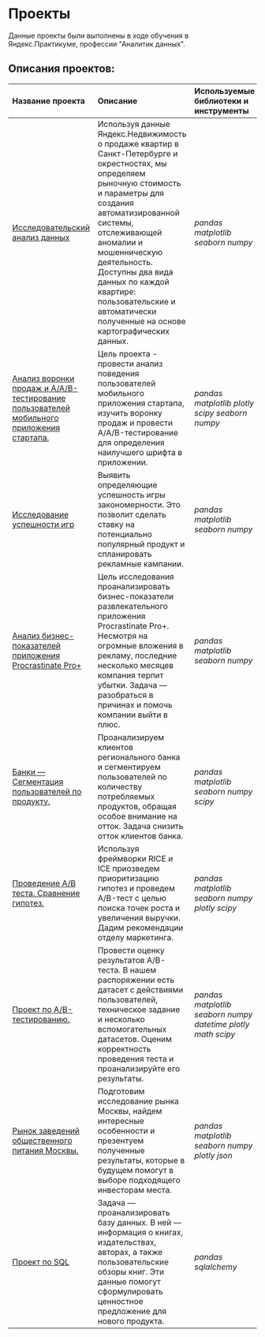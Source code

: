 # Проекты

Данные проекты были выполнены в ходе обучения в Яндекс.Практикуме, профессии "Аналитик данных".

## Описания проектов:

| Название проекта | Описание | Используемые библиотеки и инструменты | 
| :---------------------- | :---------------------- | :---------------------- |
| [Исследовательский анализ данных](https://github.com/Denis-Dorofeev/repository/tree/main/Исследовательский%20анализ%20данных) | Используя данные Яндекс.Недвижимость о продаже квартир в Санкт-Петербурге и окрестностях, мы определяем рыночную стоимость и параметры для создания автоматизированной системы, отслеживающей аномалии и мошенническую деятельность. Доступны два вида данных по каждой квартире: пользовательские и автоматически полученные на основе картографических данных.| *pandas*  *matplotlib*  *seaborn*  *numpy*|
| [Анализ воронки продаж и A/A/B-тестирование пользователей мобильного приложения стартапа.](https://github.com/Denis-Dorofeev/repository/tree/main/Сборный%20проект%20№2) | Цель проекта - провести анализ поведения пользователей мобильного приложения стартапа, изучить воронку продаж и провести A/A/B-тестирование для определения наилучшего шрифта в приложении. | *pandas*  *matplotlib* *plotly* *scipy* *seaborn*  *numpy* |
| [Исследование успешности игр](https://github.com/Denis-Dorofeev/repository/tree/main/Исследование%20успешности%20игр)| Выявить определяющие успешность игры закономерности. Это позволит сделать ставку на потенциально популярный продукт и спланировать рекламные кампании. | *pandas*  *matplotlib*  *seaborn*  *numpy* |
| [Анализ бизнес-показателей приложения Procrastinate Pro+](https://github.com/Denis-Dorofeev/yandex_practicum_projects/tree/main/Анализ%20бизнес-показателей%20приложения%20Procrastinate%20Pro%2B)| Цель исследования проанализировать бизнес-показатели развлекательного приложения Procrastinate Pro+. Несмотря на огромные вложения в рекламу, последние несколько месяцев компания терпит убытки. Задача — разобраться в причинах и помочь компании выйти в плюс. | *pandas*  *matplotlib*  *seaborn*  *numpy* |
| [Банки — Сегментация пользователей по продукту.](https://github.com/Denis-Dorofeev/yandex_practicum_projects/tree/main/Банки%20—%20Сегментация%20пользователей%20по%20продукту.)| Проанализируем клиентов регионального банка и сегментируем пользователей по количеству потребляемых продуктов, обращая особое внимание на отток. Задача снизить отток клиентов банка. | *pandas*  *matplotlib*  *seaborn*  *numpy*  *scipy* |
| [Проведение А/В теста. Сравнение гипотез.](https://github.com/Denis-Dorofeev/yandex_practicum_projects/tree/main/Проведение%20АВ%20теста.%20Сравнение%20гипотез.)| Используя фреймворки RICE и ICE приозведем приоритизацию гипотез и проведем A/B-тест с целью поиска точек роста и увеличения выручки. Дадим рекомендации отделу маркетинга. | *pandas*  *matplotlib* *seaborn* *numpy* *plotly* *scipy* |
| [Проект по А/B-тестированию.](https://github.com/Denis-Dorofeev/yandex_practicum_projects/tree/main/Проект%20по%20АB%20тестированию)| Провести оценку результатов A/B-теста. В нашем распоряжении есть датасет с действиями пользователей, техническое задание и несколько вспомогательных датасетов. Оценим корректность проведения теста и проанализируйте его результаты. | *pandas*  *matplotlib* *seaborn* *numpy* *datetime*  *plotly* *math*  *scipy*|
| [Рынок заведений общественного питания Москвы.](https://github.com/Denis-Dorofeev/yandex_practicum_projects/tree/main/Рынок%20заведений%20общественного%20питания%20Москвы)| Подготовим исследование рынка Москвы, найдем интересные особенности и презентуем полученные результаты, которые в будущем помогут в выборе подходящего инвесторам места. | *pandas*  *matplotlib* *seaborn* *numpy* *plotly* *json*|
| [Проект по SQL](https://github.com/Denis-Dorofeev/yandex_practicum_projects/blob/main/Проект%20по%20SQL/Проект%20по%20SQL.ipynb)| Задача — проанализировать базу данных. В ней — информация о книгах, издательствах, авторах, а также пользовательские обзоры книг. Эти данные помогут сформулировать ценностное предложение для нового продукта. | *pandas*  *sqlalchemy* |
